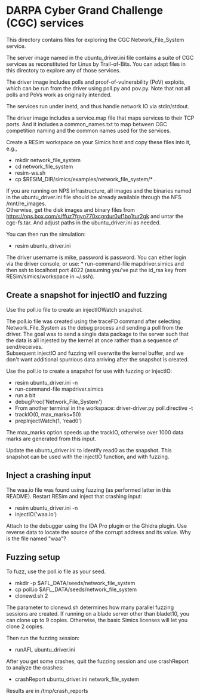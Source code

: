 # DARPA Cyber Grand Challenge (CGC) services

This directory contains files for exploring the CGC Network_File_System
service.  

The server image named in the ubuntu_driver.ini file contains
a suite of CGC services as reconstituted for Linux by Trail-of-Bits.  You can
adapt files in this directory to explore any of those services.

The driver image includes polls and proof-of-vulnerability (PoV) exploits, which can
be run from the driver using poll.py and pov.py.  Note that not all
polls and PoVs work as originally intended.  

The services run under inetd, and thus handle network IO via stdin/stdout.

The driver image includes a service.map file that maps services to their TCP ports.
And it includes a common_names.txt to map between CGC competition naming and 
the common names used for the services.

Create a RESim workspace on your Simics host and copy these files into it, e.g.,
   * mkdir network_file_system
   * cd network_file_system
   * resim-ws.sh
   * cp $RESIM_DIR/simics/examples/network_file_system/* . 
   
If you are running on NPS infrastructure, all images and the binaries named in the
ubuntu_driver.ini file should be already available through the NFS /mnt/re_images.  
Otherwise, get the disk images and binary files from 
    https://nps.box.com/s/ffuz7fgyn770xcgrdur0uf1bo1tur2gk
and untar the cgc-fs.tar.
And adjust paths in the ubuntu_driver.ini as needed.

You can then run the simulation:
   * resim ubuntu_driver.ini

The driver username is mike, password is password.
You can either login via the driver console, or use:
     * run-command-file mapdriver.simics
and then ssh to localhost port 4022 (assuming you've put the id_rsa key 
from RESim/simics/workspace in ~/.ssh).

## Create a snapshot for injectIO and fuzzing
Use the poll.io file to create an injectIOWatch snapshot.

The poll.io file was created using the traceFD command after selecting 
Network_File_System as the debug process and sending a poll from the driver.
The goal was to send a single data package to the server such that the data
is all injested by the kernel at once rather than a sequence of send/receives.  
Subsequent injectIO and fuzzing will overwrite the kernel buffer, and we don't 
want additional spurrious data arriving after the snapshot is created.

Use the poll.io to create a snapshot for use with fuzzing or injectIO:

   * resim ubuntu_driver.ini -n
   * run-command-file mapdriver.simics
   * run a bit
   * debugProc('Network_File_System')
   * From another terminal in the workspace:
       driver-driver.py poll.directive -t
   * trackIO(0, max_marks=50)
   * prepInjectWatch(1, 'read0')

The max_marks option speeds up the trackIO, otherwise over 1000 data marks are generated from this input.

Update the ubuntu_driver.ini to identify read0 as the snapshot.
This snapshot can be used with the injectIO function, and with fuzzing.

## Inject a crashing input
The waa.io file was found using fuzzing (as performed latter in this README).
Restart RESim and inject that crashing input:
   * resim ubuntu_driver.ini -n
   * injectIO('waa.io')
   
Attach to the debugger using the IDA Pro plugin or the Ghidra plugin.
Use reverse data to locate the source of the corrupt address and its value.
Why is the file named "waa"?

## Fuzzing setup
To fuzz, use the poll.io file as your seed.
   * mkdir -p $AFL_DATA/seeds/network_file_system
   * cp poll.io $AFL_DATA/seeds/network_file_system
   * clonewd.sh 2
   
The parameter to clonewd.sh determines how many parallel fuzzing sessions are created.
If running on a blade server other than bladet10, you can clone up to 9 copies.
Otherwise, the basic Simics licenses will let you clone 2 copies.

Then run the fuzzing session:
   * runAFL ubuntu_driver.ini

After you get some crashes, quit the fuzzing session and use crashReport to
analyze the crashes:
   * crashReport ubuntu_driver.ini network_file_system

Results are in /tmp/crash_reports
